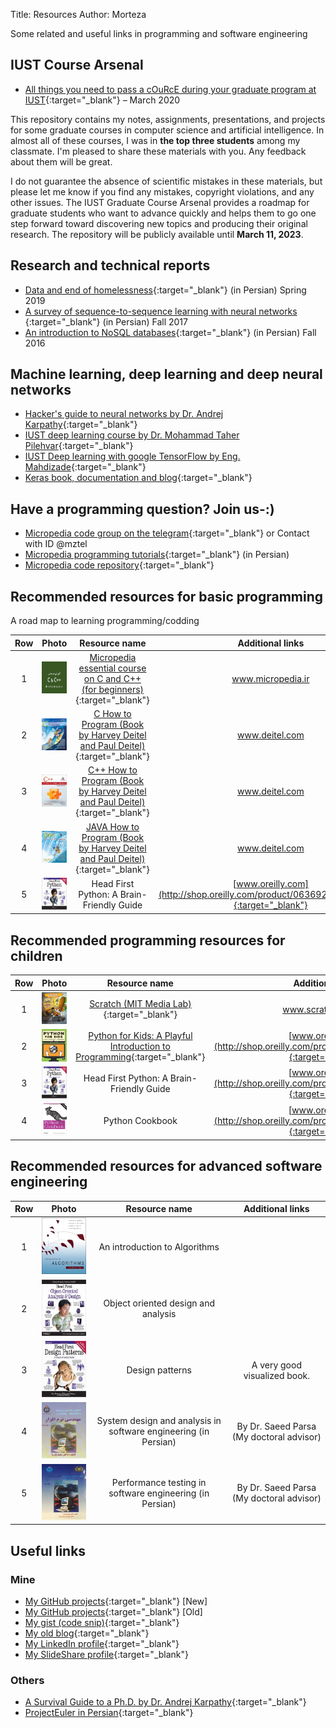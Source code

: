 Title: Resources
Author: Morteza


Some related and useful links in programming and software engineering

## IUST Course Arsenal
* [All things you need to pass a cOuRcE during your graduate program at IUST](http://webpages.iust.ac.ir/morteza_zakeri/repo/iust_course_materials/){:target="_blank"} – March 2020 

This repository contains my notes, assignments, presentations, and projects for some graduate courses in computer science and artificial intelligence. In almost all of these courses, I was in **the top three students** among my classmate. I'm pleased to share these materials with you. Any feedback about them will be great. 

I do not guarantee the absence of scientific mistakes in these materials, but please let me know if you find any mistakes, copyright violations, and any other issues. The IUST Graduate Course Arsenal provides a roadmap for graduate students who want to advance quickly and helps them to go one step forward toward discovering new topics and producing their original research. The repository will be publicly available until **March 11, 2023**.


## Research and technical reports

* [Data and end of homelessness](http://micropedia.ir/1398/03/15/using-data-to-understand-and-end-homelessness/){:target="_blank"} (in Persian) Spring 2019
* [ A survey of sequence-to-sequence learning with neural networks ](http://www.boute.ir/iust-nlp-96/290){:target="_blank"} (in Persian) Fall 2017
* [An introduction to NoSQL databases](http://micropedia.ir/1397/02/13/introduction-to-nosql-databases/){:target="_blank"} (in Persian) Fall 2016


## Machine learning, deep learning and deep neural networks
* [Hacker's guide to neural networks by Dr. Andrej Karpathy](http://karpathy.github.io/neuralnets/){:target="_blank"}
* [IUST deep learning course by Dr. Mohammad Taher Pilehvar](https://iust-courses.github.io/ai97/){:target="_blank"}
* [IUST Deep learning with google TensorFlow by Eng. Mahdizade](https://github.com/Mahdizade/IUSTDeepLearningWithTensorFlow){:target="_blank"}
* [Keras book, documentation and blog](https://blog.keras.io/){:target="_blank"}



## Have a programming question? Join us-:)
* [Micropedia code group on the telegram](https://t.me/joinchat/CBglrD-j_t75j-7BM1mDjg){:target="_blank"} or Contact with ID @mztel
* [Micropedia programming tutorials](http://micropedia.ir/tutorials/){:target="_blank"} (in Persian)
* [Micropedia code repository](http://micropedia.ir/category/code/){:target="_blank"} 




## Recommended resources for basic programming 

A road map to learning programming/codding


| Row |                                                                        Photo                                           |     Resource name                                                                                                                                          |               Additional links                         |
|:---:|:----------------------------------------------------------------------------------------------------------------------:|:----------------------------------------------------------------------------------------------------------------------------------------------------------:|:------------------------------------------------------:|
|  1  | ![Micropedia essential course Series](../static/img/bookcover/micropedia_C_and_CPP_thumbnail_v2.png)                   | [Micropedia essential course on C and C++ (for beginners)](http://micropedia.ir/category/cpp-essential-course/){:target="_blank"}                          | www.micropedia.ir                                      |
|  2  | ![C How to Program](../static/img/bookcover/deitel_and_deitel_c.jpg)                                                   | [C How to Program (Book by Harvey Deitel and Paul Deitel)](http://www.deitel.com/Books/C/CHowtoProgram7e/tabid/3635/Default.aspx){:target="_blank"}        | www.deitel.com                                         |
|  3  | ![CPP How to Program](../static/img/bookcover/deitel_and_deitel_cpp.jpg)                                               | [C++ How to Program (Book by Harvey Deitel and Paul Deitel)](http://www.deitel.com/Books/C/CHowtoProgram9e/tabid/3644/Default.aspx){:target="_blank"}      | www.deitel.com                                         |
|  4  | ![JAVA How to Program](../static/img/bookcover/deitel_and_deitel_java.jpg)                                             | [JAVA How to Program (Book by Harvey Deitel and Paul  Deitel)](http://deitel.com/Books/Java/JavaHowtoProgram11e/tabid/3683/Default.aspx){:target="_blank"} | www.deitel.com                                         |
|  5  | ![Head_first_python](../static/img/bookcover/head_first_python.png)| Head First Python: A Brain-Friendly Guide                           	                                        |                                                 [www.oreilly.com](http://shop.oreilly.com/product/0636920003434.do){:target="_blank"}  | 





## Recommended programming resources for children
| Row |                             Photo                             	|         Resource name                                             	|                Additional links                   |
|:---:|:---------------------------------------------------------------:|:---------------------------------------------------------------------:|:-------------------------------------------------:|
|  1  | ![Scratch](../static/img/bookcover/scratch.jpg)                 | [Scratch (MIT Media Lab)](https://scratch.mit.edu/){:target="_blank"} 	|  www.scratch.mit.edu	                            |
|  2   | ![Scratch](../static/img/bookcover/python_for_kids.jpg)         | [Python for Kids: A Playful Introduction to Programming](https://books.google.com/books/about/Python_for_Kids.html?id=Wd_PJ2y68uIC&printsec=frontcover&source=kp_read_button#v=onepage&q&f=false){:target="_blank"}     |   [www.oreilly.com](http://shop.oreilly.com/product/9781593274078.do){:target="_blank"}  |
|  3  | ![Head_first_python](../static/img/bookcover/head_first_python.png)| Head First Python: A Brain-Friendly Guide                           	                                        |                                                 [www.oreilly.com](http://shop.oreilly.com/product/0636920003434.do){:target="_blank"}     |
|  4  | ![Python cookbook](../static/img/bookcover/paython_book.jpg)| Python Cookbook                           	                                        |                                               [www.oreilly.com](http://shop.oreilly.com/product/0636920027072.do){:target="_blank"}    |




## Recommended resources for advanced software engineering

| Row |                                                                        Photo                                           |     Resource name                                                                                                                                          |               Additional links                         |
|:---:|:----------------------------------------------------------------------------------------------------------------------:|:----------------------------------------------------------------------------------------------------------------------------------------------------------:|:------------------------------------------------------:|
|  1  | ![An introduction to algorithms](../static/img/bookcover/CLRS.jpg)                                                     | An introduction to Algorithms                                                                                                                              |                                                        |
|  2  | ![Head first object oriented](../static/img/bookcover/head_first_object_oriented.jpg)                              | Object oriented design and analysis                                                                                                                                                          |                                                        |
|  3  | ![Head first design patterns](../static/img/bookcover/head_first_design_patterns.jpg )                             | Design patterns                                        |      A very good visualized book.                                                  |
|  4  | ![Dr Parsa Software Engineering1](../static/img/bookcover/drparsa_book_se_1.jpg )               | System design and analysis in software engineering (in Persian)                                                                                                                                       |       By Dr. Saeed Parsa (My doctoral advisor)                                                  |
|  5  | ![Dr Parsa Software Engineering3](../static/img/bookcover/drparsa_book_se_3.jpg )                             | Performance testing in software engineering (in Persian)                                                                                                                                                           |      By Dr. Saeed Parsa (My doctoral advisor)                                                  |



## Useful links
### Mine
* [My GitHub projects](https://github.com/m-zakeri/){:target="_blank"} [New]
* [My GitHub projects](https://github.com/mortazazakeri){:target="_blank"} [Old]
* [My gist (code snip)](https://gist.github.com/m-zakeri){:target="_blank"}
* [My old blog](http://zakerim.webs.com/){:target="_blank"}
* [My LinkedIn profile](https://www.linkedin.com/in/mortazazakeri/){:target="_blank"}
* [My SlideShare profile](https://www.slideshare.net/MortezaZakeri){:target="_blank"}


### Others
* [A Survival Guide to a Ph.D. by Dr. Andrej Karpathy](http://karpathy.github.io/2016/09/07/phd/){:target="_blank"}
* [ProjectEuler in Persian](https://marhale3.github.io/problems.html){:target="_blank"}


